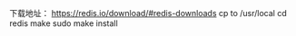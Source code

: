 下载地址：
https://redis.io/download/#redis-downloads
cp to /usr/local
cd redis
make
sudo make install


